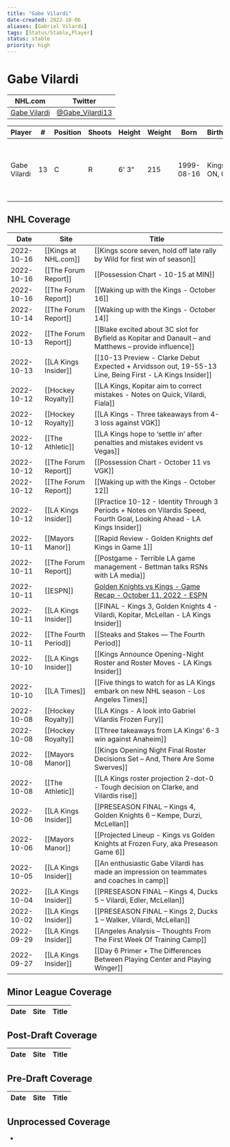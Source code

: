 ```yaml
---
title: "Gabe Vilardi"
date-created: 2022-10-06
aliases: [Gabriel Vilardi]
tags: [Status/Stable,Player]
status: stable
priority: high
---
```


# Gabe Vilardi

NHL.com | Twitter
-|-
[Gabe Vilardi](https://www.nhl.com/player/gabriel-vilardi-8480014) | [@Gabe_Vilardi13](https://twitter.com/Gabe_Vilardi13)

| Player           | \#  | Position | Shoots | Height | Weight | Born       | Birthplace        | Draft                                    |
| ---------------- | --- | -------- | ------ | ------ | ------ | ---------- | ----------------- | ---------------------------------------- |
| Gabe Vilardi | 13  | C        | R      | 6' 3"  | 215    | 1999-08-16 | Kingston, ON, CAN | 2017 LAK, 1st rd, 11th pk (11th overall) |



## NHL  Coverage
| Date       | Site                 | Title                                     |
| ---------- | -------------------- | ----------------------------------------- |
| 2022-10-16 | [[Kings at NHL.com]] | [[Kings score seven, hold off late rally by Wild for first win of season]]                                                                                 |
| 2022-10-16 | [[The Forum Report]] | [[Possession Chart - 10-15 at MIN]]                                                       |
| 2022-10-16 | [[The Forum Report]] | [[Waking up with the Kings - October 16]]                                                                |
| 2022-10-14 | [[The Forum Report]] | [[Waking up with the Kings - October 14]] |
| 2022-10-13 | [[The Forum Report]] | [[Blake excited about 3C slot for Byfield as Kopitar and Danault – and Matthews – provide influence]]
| 2022-10-13 | [[LA Kings Insider]] | [[10-13 Preview - Clarke Debut Expected + Arvidsson out, 19-55-13 Line, Being First - LA Kings Insider]]
| 2022-10-12 | [[Hockey Royalty]] | [[LA Kings, Kopitar aim to correct mistakes - Notes on Quick, Vilardi, Fiala]]
| 2022-10-12 | [[Hockey Royalty]] | [[LA Kings - Three takeaways from 4-3 loss against VGK]]
| 2022-10-12 | [[The Athletic]] | [[LA Kings hope to ‘settle in’ after penalties and mistakes evident vs Vegas]]
| 2022-10-12 | [[The Forum Report]] | [[Possession Chart - October 11 vs VGK]]
| 2022-10-12 | [[The Forum Report]] | [[Waking up with the Kings - October 12]]
| 2022-10-12 | [[LA Kings Insider]] | [[Practice 10-12 - Identity Through 3 Periods + Notes on Vilardis Speed, Fourth Goal, Looking Ahead - LA Kings Insider]]
| 2022-10-11 | [[Mayors Manor]] | [[Rapid Review - Golden Knights def Kings in Game 1]]
| 2022-10-11 | [[The Forum Report]] | [[Postgame - Terrible LA game management - Bettman talks RSNs with LA media]]
| 2022-10-11 | [[ESPN]] | [Golden Knights vs Kings - Game Recap - October 11, 2022 - ESPN](https://www.espn.com/nhl/recap/_/gameId/401458592)
| 2022-10-11 | [[LA Kings Insider]] | [[FINAL - Kings 3, Golden Knights 4 - Vilardi, Kopitar, McLellan - LA Kings Insider]]
| 2022-10-11 | [[The Fourth Period]] | [[Steaks and Stakes — The Fourth Period]]
| 2022-10-10 | [[LA Kings Insider]] | [[Kings Announce Opening-Night Roster and Roster Moves - LA Kings Insider]]
| 2022-10-10 | [[LA Times]] | [[Five things to watch for as LA Kings embark on new NHL season - Los Angeles Times]]
| 2022-10-08 | [[Hockey Royalty]] | [[LA Kings - A look into Gabriel Vilardis Frozen Fury]]
| 2022-10-08 | [[Hockey Royalty]] | [[Three takeaways from LA Kings’ 6-3 win against Anaheim]]
| 2022-10-08 | [[Mayors Manor]] | [[Kings Opening Night Final Roster Decisions Set – And, There Are Some Swerves]]
| 2022-10-08 | [[The Athletic]] | [[LA Kings roster projection 2-dot-0 - Tough decision on Clarke, and Vilardis rise]]
| 2022-10-06 | [[LA Kings Insider]] | [[PRESEASON FINAL – Kings 4, Golden Knights 6 – Kempe, Durzi, McLellan]]
| 2022-10-06 | [[Mayors Manor]] | [[Projected Lineup - Kings vs Golden Knights at Frozen Fury, aka Preseason Game 6]]
| 2022-10-05 | [[LA Kings Insider]] |  [[An enthusiastic Gabe Vilardi has made an impression on teammates and coaches in camp]]
| 2022-10-04   | [[LA Kings Insider]]  | [[PRESEASON FINAL – Kings 4, Ducks 5 – Vilardi, Edler, McLellan]]
| 2022-10-02 | [[LA Kings Insider]] |  [[PRESEASON FINAL – Kings 2, Ducks 1 – Walker, Vilardi, McLellan]]
| 2022-09-29 | [[LA Kings Insider]] |  [[Angeles Analysis – Thoughts From The First Week Of Training Camp]]
| 2022-09-27 | [[LA Kings Insider]] |  [[Day 6 Primer + The Differences Between Playing Center and Playing Winger]]




## Minor League Coverage
Date | Site |  Title
---|---|---




## Post-Draft Coverage
Date | Site |  Title
---|---|---



## Pre-Draft Coverage
Date | Site |  Title
---|---|---

## Unprocessed Coverage
- 
